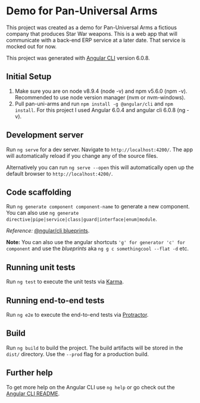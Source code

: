 # Demo for Pan-Universal Arms

This project was created as a demo for Pan-Universal Arms a fictious company that produces Star War weapons. This is a web app that will communicate with a back-end ERP service at a later date. That service is mocked out for now.

This project was generated with [Angular CLI](https://github.com/angular/angular-cli) version 6.0.8.

## Initial Setup

1.  Make sure you are on node v8.9.4 (node -v) and npm v5.6.0 (npm -v). Recommended to use node version manager (nvm or nvm-windows).
2.  Pull pan-uni-arms and run `npm install -g @angular/cli` and `npm install`. For this project I used Angular 6.0.4 and angular cli 6.0.8 (ng -v).

## Development server

Run `ng serve` for a dev server. Navigate to `http://localhost:4200/`. The app will automatically reload if you change any of the source files.

Alternatively you can run `ng serve --open` this will automatically open up the default browser to `http://localhost:4200/`.

## Code scaffolding

Run `ng generate component component-name` to generate a new component. You can also use `ng generate directive|pipe|service|class|guard|interface|enum|module`.

_Reference:_ [@ngular/cli blueprints](https://github.com/angular/angular-cli/blob/master/packages/angular/cli/README.md#generating-components-directives-pipes-and-services).

**Note:** You can also use the angular shortcuts `'g' for generator 'c' for component` and use the _blueprints_ aka `ng g c somethingcool --flat -d` etc.

## Running unit tests

Run `ng test` to execute the unit tests via [Karma](https://karma-runner.github.io).

## Running end-to-end tests

Run `ng e2e` to execute the end-to-end tests via [Protractor](http://www.protractortest.org/).

## Build

Run `ng build` to build the project. The build artifacts will be stored in the `dist/` directory. Use the `--prod` flag for a production build.

## Further help

To get more help on the Angular CLI use `ng help` or go check out the [Angular CLI README](https://github.com/angular/angular-cli/blob/master/README.md).

